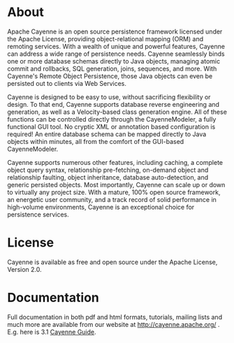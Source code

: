 About
========

Apache Cayenne is an open source persistence framework licensed under the Apache License, providing object-relational mapping (ORM) and remoting services. With a wealth of unique and powerful features, Cayenne can address a wide range of persistence needs. Cayenne seamlessly binds one or more database schemas directly to Java objects, managing atomic commit and rollbacks, SQL generation, joins, sequences, and more. With Cayenne's Remote Object Persistence, those Java objects can even be persisted out to clients via Web Services.

Cayenne is designed to be easy to use, without sacrificing flexibility or design. To that end, Cayenne supports database reverse engineering and generation, as well as a Velocity-based class generation engine. All of these functions can be controlled directly through the CayenneModeler, a fully functional GUI tool. No cryptic XML or annotation based configuration is required! An entire database schema can be mapped directly to Java objects within minutes, all from the comfort of the GUI-based CayenneModeler.

Cayenne supports numerous other features, including caching, a complete object query syntax, relationship pre-fetching, on-demand object and relationship faulting, object inheritance, database auto-detection, and generic persisted objects. Most importantly, Cayenne can scale up or down to virtually any project size. With a mature, 100% open source framework, an energetic user community, and a track record of solid performance in high-volume environments, Cayenne is an exceptional choice for persistence services.

License
=========

Cayenne is available as free and open source under the Apache License, Version 2.0.

Documentation
=============

Full documentation in both pdf and html formats, tutorials, mailing lists and much more are available from our website at http://cayenne.apache.org/ . E.g. here is 3.1 [Cayenne Guide](http://cayenne.apache.org/docs/3.1/cayenne-guide/index.html).
